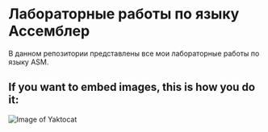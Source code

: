 # Лабораторные работы по языку Ассемблер
В данном репозитории представлены все мои лабораторные работы по языку ASM.


## If you want to embed images, this is how you do it:
![Image of Yaktocat](https://octodex.github.com/images/yaktocat.png)
